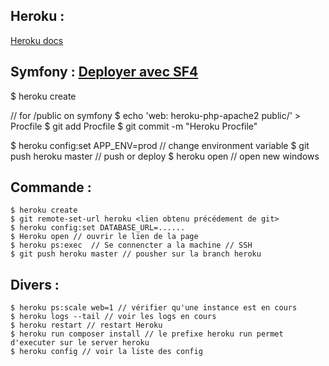 ## Heroku :


[Heroku docs](https://devcenter.heroku.com/categories/reference)

## Symfony : [Deployer avec SF4](https://devcenter.heroku.com/articles/deploying-symfony4)

  $ heroku create

  // for /public on symfony
  $ echo 'web: heroku-php-apache2 public/' > Procfile
  $ git add Procfile
  $ git commit -m "Heroku Procfile"

  $ heroku config:set APP_ENV=prod // change environment variable
  $ git push heroku master // push or deploy
  $ heroku open // open new windows

## Commande :


    $ heroku create
    $ git remote-set-url heroku <lien obtenu précédement de git>
    $ heroku config:set DATABASE_URL=......
    $ Heroku open // ouvrir le lien de la page
    $ heroku ps:exec  // Se connencter a la machine // SSH
    $ git push heroku master // pousher sur la branch heroku

## Divers :


    $ heroku ps:scale web=1 // vérifier qu'une instance est en cours
    $ heroku logs --tail // voir les logs en cours
    $ heroku restart // restart Heroku
    $ heroku run composer install // le prefixe heroku run permet d'executer sur le server heroku
    $ heroku config // voir la liste des config
